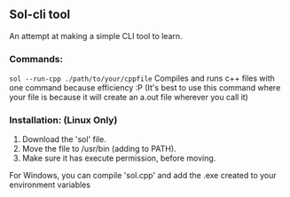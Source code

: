 ## Sol-cli tool

An attempt at making a simple CLI tool to learn.

### Commands:

` sol --run-cpp ./path/to/your/cppfile `
Compiles and runs c++ files with one command because efficiency :P
(It's best to use this command where your file is because it will create an a.out file wherever you call it)

### Installation: (Linux Only)
1. Download the 'sol' file.
2. Move the file to /usr/bin (adding to PATH).
3. Make sure it has execute permission, before moving.

For Windows, you can compile 'sol.cpp' and add the .exe created to your environment variables